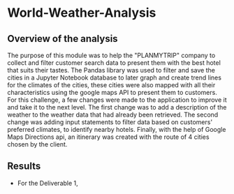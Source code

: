 # World-Weather-Analysis

## Overview of the analysis
The purpose of this module was to help the "PLANMYTRIP" company to collect and filter customer search data to present them with the best hotel that suits their tastes. The Pandas library was used to filter and save the cities in a Jupyter Notebook database to later graph and create trend lines for the climates of the cities, these cities were also mapped with all their characteristics using the google maps API to present them to customers.
For this challenge, a few changes were made to the application to improve it and take it to the next level. The first change was to add a description of the weather to the weather data that had already been retrieved. The second change was adding input statements to filter data based on customers' preferred climates, to identify nearby hotels. Finally, with the help of Google Maps Directions api, an itinerary was created with the route of 4 cities chosen by the client.

## Results
- For the Deliverable 1, 
